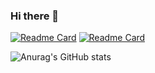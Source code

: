 ### Hi there 👋

<!--
**steetstyle/steetstyle** is a ✨ _special_ ✨ repository because its `README.md` (this file) appears on your GitHub profile.
-->
[![Readme Card](https://github-readme-stats.vercel.app/api/pin/?username=steetstyle&repo=Girift)](https://github.com/steetstyle/Girift)
[![Readme Card](https://github-readme-stats.vercel.app/api/pin/?username=steetstyle&repo=LearnAsOur)](https://github.com/steetstyle/LearnAsOur)

![Anurag's GitHub stats](https://github-readme-stats.vercel.app/api?username=steetstyle&show_icons=true&theme=radical&count_private=true)

